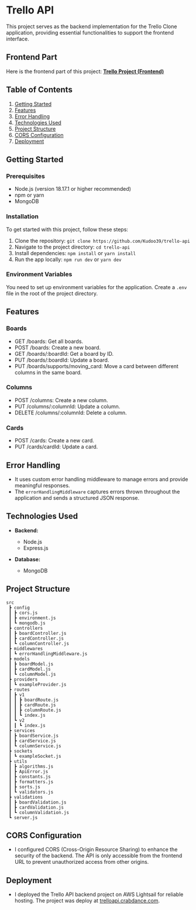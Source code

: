 # Trello API

This project serves as the backend implementation for the Trello Clone application, providing essential functionalities to support the frontend interface.

## Frontend Part

Here is the frontend part of this project: **[Trello Project (Frontend)](https://github.com/Kudoo39/trello-project)**

## Table of Contents

1. [Getting Started](#getting-started)
2. [Features](#features)
3. [Error Handling](#error-handling)
4. [Technologies Used](#technologies-used)
5. [Project Structure](#project-structure)
6. [CORS Configuration](#cors-configuration)
7. [Deployment](#deployment)


## Getting Started

### Prerequisites

- Node.js (version 18.17.1 or higher recommended)
- npm or yarn
- MongoDB

### Installation

To get started with this project, follow these steps:

1. Clone the repository: `git clone https://github.com/Kudoo39/trello-api`
2. Navigate to the project directory: `cd trello-api`
3. Install dependencies: `npm install` or `yarn install`
4. Run the app locally: `npm run dev` or `yarn dev`

### Environment Variables

You need to set up environment variables for the application. Create a `.env` file in the root of the project directory.

## Features

### Boards
- GET /boards: Get all boards.
- POST /boards: Create a new board.
- GET /boards/:boardId: Get a board by ID.
- PUT /boards/:boardId: Update a board.
- PUT /boards/supports/moving_card: Move a card between different columns in the same board.

### Columns
- POST /columns: Create a new column.
- PUT /columns/:columnId: Update a column.
- DELETE /columns/:columnId: Delete a column.

### Cards
- POST /cards: Create a new card.
- PUT /cards/cardId: Update a card.

## Error Handling

- It uses custom error handling middleware to manage errors and provide meaningful responses.
- The `errorHandlingMiddleware` captures errors thrown throughout the application and sends a structured JSON response.

## Technologies Used

- **Backend:**
  - Node.js
  - Express.js

- **Database:**
  - MongoDB

## Project Structure

```
src
 ┣ config
 ┃ ┣ cors.js
 ┃ ┣ environment.js
 ┃ ┗ mongodb.js
 ┣ controllers
 ┃ ┣ boardController.js
 ┃ ┣ cardController.js
 ┃ ┗ columnController.js
 ┣ middlewares
 ┃ ┗ errorHandlingMiddleware.js
 ┣ models
 ┃ ┣ boardModel.js
 ┃ ┣ cardModel.js
 ┃ ┗ columnModel.js
 ┣ providers
 ┃ ┗ exampleProvider.js
 ┣ routes
 ┃ ┣ v1
 ┃ ┃ ┣ boardRoute.js
 ┃ ┃ ┣ cardRoute.js
 ┃ ┃ ┣ columnRoute.js
 ┃ ┃ ┗ index.js
 ┃ ┗ v2
 ┃ ┃ ┗ index.js
 ┣ services
 ┃ ┣ boardService.js
 ┃ ┣ cardService.js
 ┃ ┗ columnService.js
 ┣ sockets
 ┃ ┗ exampleSocket.js
 ┣ utils
 ┃ ┣ algorithms.js
 ┃ ┣ ApiError.js
 ┃ ┣ constants.js
 ┃ ┣ formatters.js
 ┃ ┣ sorts.js
 ┃ ┗ validators.js
 ┣ validations
 ┃ ┣ boardValidation.js
 ┃ ┣ cardValidation.js
 ┃ ┗ columnValidation.js
 ┗ server.js
 ```

## CORS Configuration
- I configured CORS (Cross-Origin Resource Sharing) to enhance the security of the backend. The API is only accessible from the frontend URL to prevent unauthorized access from other origins.

## Deployment
- I deployed the Trello API backend project on AWS Lightsail for reliable hosting. The project was deploy at [trelloapi.crabdance.com](trelloapi.crabdance.com).